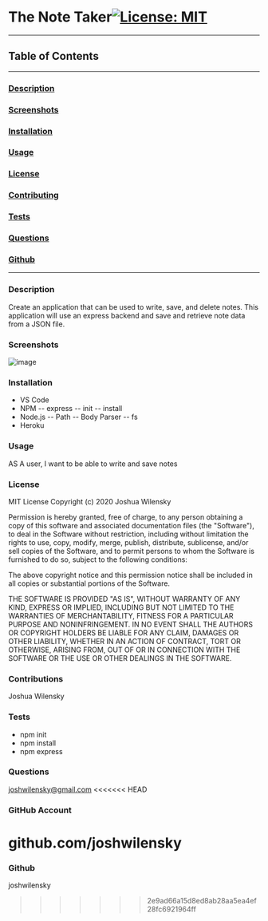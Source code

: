 # The Note Taker[![License: MIT](https://img.shields.io/badge/License-MIT-yellow.svg)](https://opensource.org/licenses/MIT)

---

## Table of Contents

---

### [Description](#Description)

### [Screenshots](#Screenshots)

### [Installation](#Installation)

### [Usage](#Usage)

### [License](#License)

### [Contributing](#Contributing)

### [Tests](#Tests)

### [Questions](#Questions)

### [Github](#Github)

---

### <a name="Description"></a>Description

Create an application that can be used to write, save, and delete notes. This application will use an express backend and save and retrieve note data from a JSON file.

### <a name="Screenshots"></a>Screenshots
![image](https://user-images.githubusercontent.com/66797344/89087569-b67b2180-d362-11ea-8d98-bee7449934bf.png)
### <a name="Installation"></a>Installation

- VS Code
- NPM
  -- express
  -- init
  -- install
- Node.js
  -- Path
  -- Body Parser
  -- fs
- Heroku

### <a name="Usage"></a>Usage

AS A user, I want to be able to write and save notes

### <a name="License"></a>License

MIT License
Copyright (c) 2020 Joshua Wilensky

Permission is hereby granted, free of charge, to any person obtaining a copy
of this software and associated documentation files (the "Software"), to deal
in the Software without restriction, including without limitation the rights
to use, copy, modify, merge, publish, distribute, sublicense, and/or sell
copies of the Software, and to permit persons to whom the Software is
furnished to do so, subject to the following conditions:

The above copyright notice and this permission notice shall be included in all
copies or substantial portions of the Software.

THE SOFTWARE IS PROVIDED "AS IS", WITHOUT WARRANTY OF ANY KIND, EXPRESS OR
IMPLIED, INCLUDING BUT NOT LIMITED TO THE WARRANTIES OF MERCHANTABILITY,
FITNESS FOR A PARTICULAR PURPOSE AND NONINFRINGEMENT. IN NO EVENT SHALL THE
AUTHORS OR COPYRIGHT HOLDERS BE LIABLE FOR ANY CLAIM, DAMAGES OR OTHER
LIABILITY, WHETHER IN AN ACTION OF CONTRACT, TORT OR OTHERWISE, ARISING FROM,
OUT OF OR IN CONNECTION WITH THE SOFTWARE OR THE USE OR OTHER DEALINGS IN THE
SOFTWARE.

### <a name="Contributing"></a>Contributions

Joshua Wilensky

### <a name="Tests"></a>Tests

- npm init
- npm install
- npm express

### <a name="Questions"></a>Questions

joshwilensky@gmail.com
<<<<<<< HEAD

### <a name="Github"></a>GitHub Account

github.com/joshwilensky
=======
### <a name="Github"></a>Github
joshwilensky
>>>>>>> 2e9ad66a15d8ed8ab28aa5ea4ef28fc6921964ff
